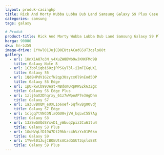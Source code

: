 ```yaml
---
layout: produk-casinghp
title: Rick And Morty Wubba Lubba Dub Land Samsung Galaxy S9 Plus Case
categories: samsung
tags: galaxy

# Produk
product-title: Rick And Morty Wubba Lubba Dub Land Samsung Galaxy S9 Plus Case
harga: 90000
sku: hn-5359
image-drive: 1YVwl01JujCBOEUtsACadGSUT3qsls88t
gallery:
  - url: 1KnX1A87o3N_y4XuZW8BWb9wJKNKFMd9B
    title: Galaxy Note 8
  - url: 1C3bbliqbi60zjPPSGyT3l-iImFIGqUX1
    title: Galaxy S6
  - url: 1QdBHPdV1G2cfN2qp3Usycx0l9nEnd5OP
    title: Galaxy S6 Edge
  - url: 1pUFkwCb99Ueat-NBdomURpKWSZk63Zgc
    title: Galaxy S6 Edge Plus
  - url: 1zlj6aX2Dhqrxy_61z7wWpoAP7e3AgDhm
    title: Galaxy S7
  - url: 1a3uvBOQM_eUXL1o6oef-SqfkvBg0Ovdj
    title: Galaxy S7 Edge
  - url: 1clgq7tVNCQNlaQGU0vjVW_bqLwC557Ag
    title: Galaxy S8
  - url: 13zSwGAQdSYxvD1_yWbuq2piz2Cu61tu4
    title: Galaxy S8 Plus
  - url: 1GuHVqLfD19W7Dt29kkrc4hVzYx01P6km
    title: Galaxy S9
  - url: 1YVwl01JujCBOEUtsACadGSUT3qsls88t
    title: Galaxy S9 Plus
---
```

